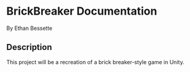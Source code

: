 # BrickBreaker Documentation
By Ethan Bessette

## Description
This project will be a recreation of a brick breaker-style game in Unity.


 
